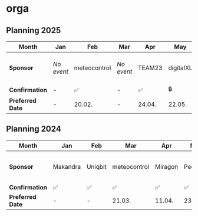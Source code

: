 # orga

## Planning 2025

| **Month**   | Jan | Feb | Mar | Apr | May | Jun | Jul | Aug | Sep | Oct | Nov | Dec |
| ------- | --- | --- | --- | --- | --- | --- | --- | --- | --- | --- | --- | --- |
| **Sponsor** |  _No event_ |   meteocontrol  |  _No event_  |  TEAM23 |    digitalXL   | AraCom |   _No event planned so far_  |   _No event planned so far_  |   Peerigon  |  _No event_  |   Tuxedo |   _No event planned so far_  |
| **Confirmation** |  _-_ |   ✅   |  _-_ | ✅ | 🔒 |  ✅  |   _-_  |  _-_  |  🔒  | _-_ | 🔒 |   _-_  |
| **Preferred Date** | _-_ | 20.02. | _-_ | 24.04.| 22.05. | 12.06. | _-_ | _-_ | _-_ | _-_ | 13.11. | _-_ |

## Planning 2024

| **Month**   | Jan | Feb | Mar | Apr | May | Jun | Jul | Aug | Sep | Oct | Nov | Dec |
| ------- | --- | --- | --- | --- | --- | --- | --- | --- | --- | --- | --- | --- |
| **Sponsor** |  Makandra |   Uniqbit  |  meteocontrol  |  Miragon  |    Peerigon   | mischok |   AraCom  |   _No event planned so far_  |   TEAM23  |  _No event_  |   Makandra  |   Uniqbit  |
| **Confirmation** |  ✅  |    ✅    |    ✅   | ✅ |  ✅ |  ✅  |   ✅  |  _-_  |  ✅  | _-_ | ✅ |   ✅  |
| **Preferred Date** | _-_ | _-_ | 21.03. | 11.04.| 23.05.| _-_ | 25.07. | _-_ | 26.09. | _-_ | _-_ | _-_ |

  
